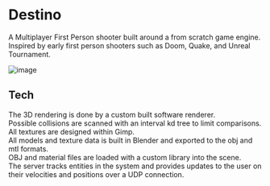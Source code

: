 # Destino
A Multiplayer First Person shooter built around a from scratch game engine.  
Inspired by early first person shooters such as Doom, Quake, and Unreal Tournament.  

![image](https://github.com/user-attachments/assets/8f974323-aa59-4703-a3a3-1d3604051abd)

## Tech
The 3D rendering is done by a custom built software renderer.  
Possible collisions are scanned with an interval kd tree to limit comparisons.  
All textures are designed within Gimp.  
All models and texture data is built in Blender and exported to the obj and mtl formats.  
OBJ and material files are loaded with a custom library into the scene.  
The server tracks entities in the system and provides updates to the user on their velocities and positions over a UDP connection.
